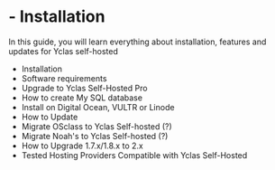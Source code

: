 # - Installation

In this guide, you will learn everything about installation, features and updates for Yclas self-hosted 

-   Installation 
-   Software requirements
-   Upgrade to Yclas Self-Hosted Pro
-   How to create My SQL database
-   Install on Digital Ocean, VULTR or Linode
-   How to Update
-   Migrate OSclass to Yclas Self-hosted (?)
-   Migrate Noah's to Yclas Self-hosted (?)
-   How to Upgrade 1.7.x/1.8.x to 2.x
-   Tested Hosting Providers Compatible with Yclas Self-Hosted

